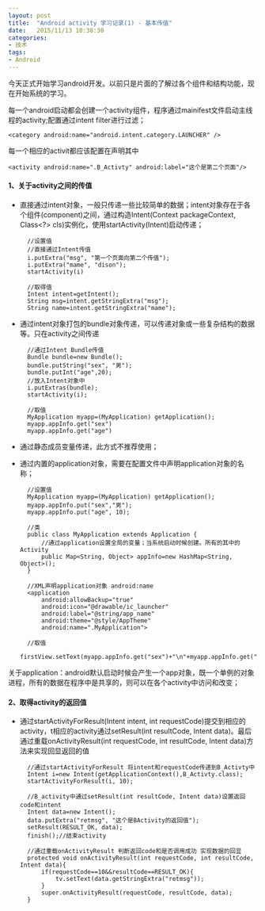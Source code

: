 ```yaml
---
layout: post
title:  "Android activity 学习记录(1) - 基本传值"
date:   2015/11/13 10:38:30 
categories:
- 技术
tags:
- Android
---
```


今天正式开始学习android开发。以前只是片面的了解过各个组件和结构功能，现在开始系统的学习。

每一个android启动都会创建一个activity组件，程序通过mainifest文件启动主线程的activity;配置通过intent filter进行过滤；

    <category android:name="android.intent.category.LAUNCHER" />

每一个相应的activit都应该配置在声明其中

	<activity android:name=".B_Activty" android:label="这个是第二个页面"/>

#### **1、关于activity之间的传值**

- 直接通过intent对象，一般只传递一些比较简单的数据；intent对象存在于各个组件(component)之间，通过构造Intent(Context packageContext, Class<?> cls)实例化，使用startActivity(Intent)启动传递；

		//设置值
		//直接通过Intent传值
		i.putExtra("msg", "第一个页面向第二个传值");
		i.putExtra("mame", "dison");
		startActivity(i)
		
		//取得值
		Intent intent=getIntent();
		String msg=intent.getStringExtra("msg");
		String name=intent.getStringExtra("mame");
		
- 通过intent对象打包的bundle对象传递，可以传递对象或一些复杂结构的数据等。只在activity之间传递
		
		//通过Intent Bundle传值
		Bundle bundle=new Bundle();
		bundle.putString("sex", "男");
		bundle.putInt("age",20);
		//放入Intent对象中
		i.putExtras(bundle);
		startActivity(i);
			
		//取值
		MyApplication myapp=(MyApplication) getApplication();
		myapp.appInfo.get("sex")
		myapp.appInfo.get("age")
		
- 通过静态成员变量传递，此方式不推荐使用；
- 通过内置的application对象，需要在配置文件中声明application对象的名称；
		
		//设置值
		MyApplication myapp=(MyApplication) getApplication();
		myapp.appInfo.put("sex","男");
		myapp.appInfo.put("age", 10);
		
		//类
		public class MyApplication extends Application {
			//通过application设置全局的变量；当系统启动时候创建。所有的其中的 Activity 
			public Map<String, Object> appInfo=new HashMap<String, Object>();
		}
		
		//XML声明application对象 android:name
		<application
		    android:allowBackup="true"
		    android:icon="@drawable/ic_launcher"
		    android:label="@string/app_name"
		    android:theme="@style/AppTheme" 
		    android:name=".MyApplication">
		
		//取值
		firstView.setText(myapp.appInfo.get("sex")+"\n"+myapp.appInfo.get("age"));
关于application：android默认启动时候会产生一个app对象，既一个单例的对象进程，所有的数据在程序中是共享的，则可以在各个activity中访问和改变；

#### **2、取得activity的返回值**

- 通过startActivityForResult(Intent intent, int requestCode)提交到相应的activity，t相应的activity通过setResult(int resultCode, Intent data)。最后通过重载onActivityResult(int requestCode, int resultCode, Intent data)方法来实现回显返回的值
		
		//通过startActivityForResult 将intent和requestCode传递到B_Activty中
		Intent i=new Intent(getApplicationContext(),B_Activty.class);
		startActivityForResult(i, 10);
		
		//B_activity中通过setResult(int resultCode, Intent data)设置返回code和intent
		Intent data=new Intent();
		data.putExtra("retmsg", "这个是BActivity的返回值");
		setResult(RESULT_OK, data);
		finish();//结束activity

		//通过重载onActivityResult 判断返回code和是否调用成功 实现数据的回显
		protected void onActivityResult(int requestCode, int resultCode, Intent data){
			if(requestCode==10&&resultCode==RESULT_OK){
				tv.setText(data.getStringExtra("retmsg"));
			}
			super.onActivityResult(requestCode, resultCode, data);
		}


